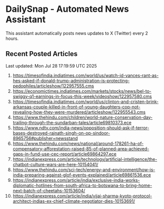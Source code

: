 # DailySnap - Automated News Assistant

This assistant automatically posts news updates to X (Twitter) every 2 hours.

## Recent Posted Articles

Last updated: Mon Jul 28 17:19:59 UTC 2025

1. https://timesofindia.indiatimes.com/world/us/watch-jd-vances-rant-as-hes-asked-if-donald-trump-administration-is-protecting-pedophiles/articleshow/122957555.cms
2. https://economictimes.indiatimes.com/markets/stocks/news/bel-to-swiggy-q1-earnings-in-focus-this-week/videoshow/122957580.cms
3. https://timesofindia.indiatimes.com/world/us/clinton-and-cristen-brink-arkansas-couple-killed-in-front-of-young-daughters-cop-not-revealing-how-they-were-murdered/articleshow/122955543.cms
4. https://www.thehindu.com/children/world-nature-conservation-day-trailing-through-the-sundarban-tales/article69810373.ece
5. https://www.ndtv.com/india-news/opposition-should-ask-if-terror-bases-destroyed-rajnath-singh-on-op-sindoor-8965756#publisher=newsstand
6. https://www.thehindu.com/news/national/around-178261-ha-of-compensatory-afforestation-raised-85-of-planned-area-achieved-gaps-in-fund-use-cec-report/article69864297.ece
7. https://indianexpress.com/article/technology/artificial-intelligence/the-chatbot-culture-wars-are-here-10154041/
8. https://www.thehindu.com/sci-tech/energy-and-environment/how-is-india-preparing-against-glof-events-explained/article69861536.ece
9. https://indianexpress.com/article/india/exclusive-india-works-diplomatic-hotlines-from-south-africa-to-botswana-to-bring-home-next-batch-of-cheetahs-10153604/
10. https://indianexpress.com/article/india/vijai-sharma-kyoto-protocol-architect-indias-ex-chief-climate-negotiator-dies-10153691/
